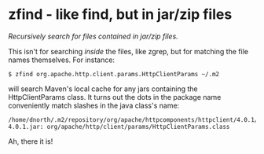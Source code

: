 # zfind - like find, but in jar/zip files

_Recursively search for files contained in jar/zip files._

This isn't for searching _inside_ the files, like zgrep, but
for matching the file names themselves. For instance:

    $ zfind org.apache.http.client.params.HttpClientParams ~/.m2

will search Maven's local cache for any jars containing the
HttpClientParams class. It turns out the dots in the package name
conveniently match slashes in the java class's name:

    /home/dnorth/.m2/repository/org/apache/httpcomponents/httpclient/4.0.1/httpclient-4.0.1.jar: org/apache/http/client/params/HttpClientParams.class

Ah, there it is!
